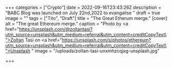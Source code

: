 +++
categories = ["Crypto"]
date = 2022-09-16T23:43:26Z
description = "BABC Blog was launched on July 22nd,2022 to evangalise "
draft = true
image = ""
tags = ["Tito", "Draft"]
title = "The Great Etherum merge."
[cover]
alt = "The great Ethereum merge."
caption = "Photo by <a href=\"https://unsplash.com/@zoltantasi?utm_source=unsplash&utm_medium=referral&utm_content=creditCopyText\">Zoltan Tasi</a> on <a href=\"https://unsplash.com/s/photos/ethereum?utm_source=unsplash&utm_medium=referral&utm_content=creditCopyText\">Unsplash</a>   "
image = "/uploads/zoltan-tasi-unxmhzcqjxg-unsplash.jpg"

+++
